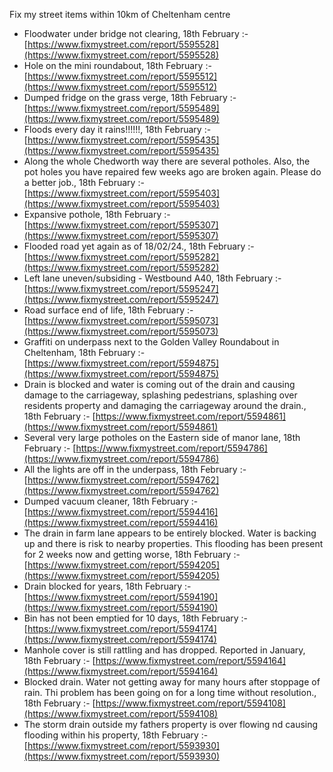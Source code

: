 Fix my street items within 10km of Cheltenham centre

<!-- fix_marker starts -->

- Floodwater under bridge not clearing, 18th February :- [https://www.fixmystreet.com/report/5595528](https://www.fixmystreet.com/report/5595528)
- Hole on the mini roundabout, 18th February :- [https://www.fixmystreet.com/report/5595512](https://www.fixmystreet.com/report/5595512)
- Dumped fridge on the grass verge, 18th February :- [https://www.fixmystreet.com/report/5595489](https://www.fixmystreet.com/report/5595489)
- Floods every day it rains!!!!!!, 18th February :- [https://www.fixmystreet.com/report/5595435](https://www.fixmystreet.com/report/5595435)
- Along the whole Chedworth way there are several potholes. Also, the pot holes you have repaired few weeks ago are broken again. Please do a better job., 18th February :- [https://www.fixmystreet.com/report/5595403](https://www.fixmystreet.com/report/5595403)
- Expansive pothole, 18th February :- [https://www.fixmystreet.com/report/5595307](https://www.fixmystreet.com/report/5595307)
- Flooded road yet again as of 18/02/24., 18th February :- [https://www.fixmystreet.com/report/5595282](https://www.fixmystreet.com/report/5595282)
- Left lane uneven/subsiding - Westbound A40, 18th February :- [https://www.fixmystreet.com/report/5595247](https://www.fixmystreet.com/report/5595247)
- Road surface end of life, 18th February :- [https://www.fixmystreet.com/report/5595073](https://www.fixmystreet.com/report/5595073)
- Graffiti on underpass next to the Golden Valley Roundabout in Cheltenham, 18th February :- [https://www.fixmystreet.com/report/5594875](https://www.fixmystreet.com/report/5594875)
- Drain is blocked and water is coming out of the drain and causing damage to the carriageway, splashing pedestrians, splashing over residents property and damaging the carriageway around the drain., 18th February :- [https://www.fixmystreet.com/report/5594861](https://www.fixmystreet.com/report/5594861)
- Several very large potholes on the Eastern side of manor lane, 18th February :- [https://www.fixmystreet.com/report/5594786](https://www.fixmystreet.com/report/5594786)
- All the lights are off in the underpass, 18th February :- [https://www.fixmystreet.com/report/5594762](https://www.fixmystreet.com/report/5594762)
- Dumped vacuum cleaner, 18th February :- [https://www.fixmystreet.com/report/5594416](https://www.fixmystreet.com/report/5594416)
- The drain in farm lane appears to be entirely blocked. Water is backing up and there is risk to nearby properties. This flooding has been present for 2 weeks now and getting worse, 18th February :- [https://www.fixmystreet.com/report/5594205](https://www.fixmystreet.com/report/5594205)
- Drain blocked for years, 18th February :- [https://www.fixmystreet.com/report/5594190](https://www.fixmystreet.com/report/5594190)
- Bin has not been emptied for 10 days, 18th February :- [https://www.fixmystreet.com/report/5594174](https://www.fixmystreet.com/report/5594174)
- Manhole cover is still rattling and has dropped. Reported in January, 18th February :- [https://www.fixmystreet.com/report/5594164](https://www.fixmystreet.com/report/5594164)
- Blocked drain. Water not getting away for many hours after stoppage of rain. Thi problem has been going on for a long time without resolution., 18th February :- [https://www.fixmystreet.com/report/5594108](https://www.fixmystreet.com/report/5594108)
- The storm drain outside my fathers property is over flowing nd causing flooding within his property, 18th February :- [https://www.fixmystreet.com/report/5593930](https://www.fixmystreet.com/report/5593930)

<!-- fix_marker ends -->